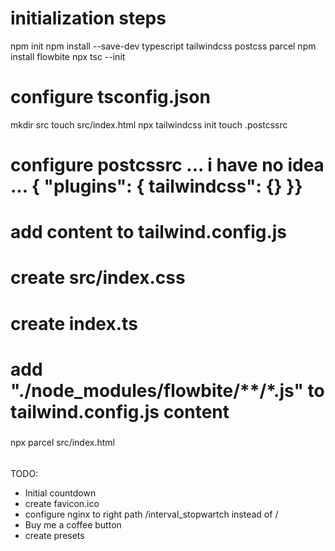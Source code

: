 # initialization steps

npm init
npm install --save-dev typescript tailwindcss postcss parcel
npm install flowbite
npx tsc --init
# configure tsconfig.json
mkdir src
touch src/index.html
npx tailwindcss init
touch .postcssrc
# configure postcssrc ... i have no idea ... {  "plugins": {    tailwindcss": {}  }}

# add content to tailwind.config.js
# create src/index.css
# create index.ts
# add "./node_modules/flowbite/**/*.js" to tailwind.config.js content

#####

npx parcel src/index.html

######
TODO:
* Initial countdown
* create favicon.ico
* configure nginx to right path /interval_stopwartch instead of /
* Buy me a coffee button
* create presets

